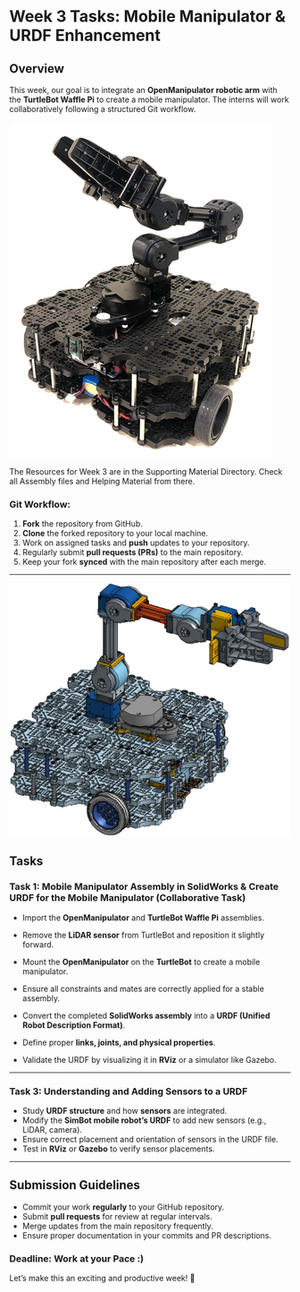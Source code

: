# **Week 3 Tasks: Mobile Manipulator & URDF Enhancement**

## **Overview**

This week, our goal is to integrate an **OpenManipulator robotic arm** with the **TurtleBot Waffle Pi** to create a mobile manipulator. The interns will work collaboratively following a structured Git workflow.

![](../assets/mobile_manipulator.png)

The Resources for Week 3 are in the Supporting Material Directory. Check all Assembly files and Helping Material from there.

### **Git Workflow:**

1. **Fork** the repository from GitHub.
2. **Clone** the forked repository to your local machine.
3. Work on assigned tasks and **push** updates to your repository.
4. Regularly submit **pull requests (PRs)** to the main repository.
5. Keep your fork **synced** with the main repository after each merge.

------

![](../assets/assembly_openmanipulator_wafflePi.png)

## **Tasks**

### **Task 1: Mobile Manipulator Assembly in SolidWorks** & Create URDF for the Mobile Manipulator (Collaborative Task)

- Import the **OpenManipulator** and **TurtleBot Waffle Pi** assemblies.
- Remove the **LiDAR sensor** from TurtleBot and reposition it slightly forward.
- Mount the **OpenManipulator** on the **TurtleBot** to create a mobile manipulator.
- Ensure all constraints and mates are correctly applied for a stable assembly.

- Convert the completed **SolidWorks assembly** into a **URDF (Unified Robot Description Format)**.
- Define proper **links, joints, and physical properties**.
- Validate the URDF by visualizing it in **RViz** or a simulator like Gazebo.

------

### **Task 3: Understanding and Adding Sensors to a URDF**

- Study **URDF structure** and how **sensors** are integrated.
- Modify the **SimBot mobile robot’s URDF** to add new sensors (e.g., LiDAR, camera).
- Ensure correct placement and orientation of sensors in the URDF file.
- Test in **RViz** or **Gazebo** to verify sensor placements.

------

## **Submission Guidelines**

- Commit your work **regularly** to your GitHub repository.
- Submit **pull requests** for review at regular intervals.
- Merge updates from the main repository frequently.
- Ensure proper documentation in your commits and PR descriptions.

### **Deadline:** Work at your Pace :)

Let’s make this an exciting and productive week! 🚀
